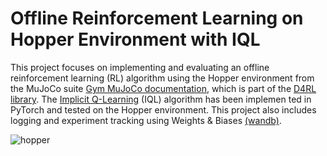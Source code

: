 # Offline Reinforcement Learning on Hopper Environment with IQL

This project focuses on implementing and evaluating an offline reinforcement learning (RL) algorithm using the Hopper environment from the MuJoCo suite [Gym MuJoCo documentation](https://www.gymlibrary.dev/environments/mujoco/hopper/),
which is part of the [D4RL library](https://github.com/Farama-Foundation/D4RL). The [Implicit Q-Learning](https://arxiv.org/abs/2110.06169) (IQL) algorithm has been implemen
ted in PyTorch and tested on the Hopper environment. 
This project also includes logging and experiment tracking using Weights & Biases [(wandb)](https://wandb.ai/home).

![hopper](https://github.com/user-attachments/assets/03a47f98-74f3-4dfa-a4a1-b7bd5df73fa4)
